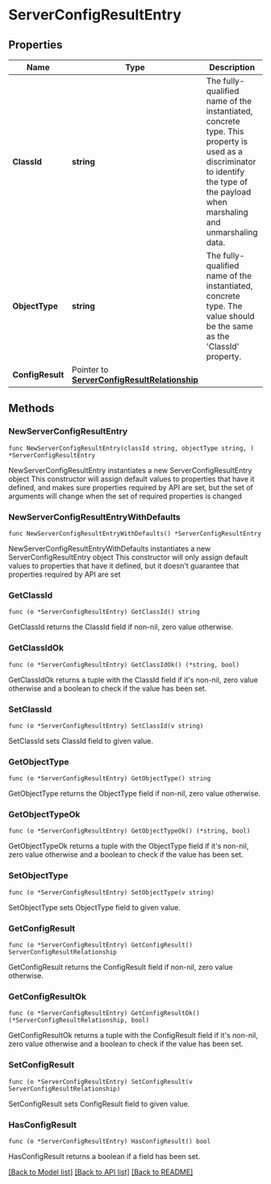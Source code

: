 # ServerConfigResultEntry

## Properties

Name | Type | Description | Notes
------------ | ------------- | ------------- | -------------
**ClassId** | **string** | The fully-qualified name of the instantiated, concrete type. This property is used as a discriminator to identify the type of the payload when marshaling and unmarshaling data. | [default to "server.ConfigResultEntry"]
**ObjectType** | **string** | The fully-qualified name of the instantiated, concrete type. The value should be the same as the &#39;ClassId&#39; property. | [default to "server.ConfigResultEntry"]
**ConfigResult** | Pointer to [**ServerConfigResultRelationship**](server.ConfigResult.Relationship.md) |  | [optional] 

## Methods

### NewServerConfigResultEntry

`func NewServerConfigResultEntry(classId string, objectType string, ) *ServerConfigResultEntry`

NewServerConfigResultEntry instantiates a new ServerConfigResultEntry object
This constructor will assign default values to properties that have it defined,
and makes sure properties required by API are set, but the set of arguments
will change when the set of required properties is changed

### NewServerConfigResultEntryWithDefaults

`func NewServerConfigResultEntryWithDefaults() *ServerConfigResultEntry`

NewServerConfigResultEntryWithDefaults instantiates a new ServerConfigResultEntry object
This constructor will only assign default values to properties that have it defined,
but it doesn't guarantee that properties required by API are set

### GetClassId

`func (o *ServerConfigResultEntry) GetClassId() string`

GetClassId returns the ClassId field if non-nil, zero value otherwise.

### GetClassIdOk

`func (o *ServerConfigResultEntry) GetClassIdOk() (*string, bool)`

GetClassIdOk returns a tuple with the ClassId field if it's non-nil, zero value otherwise
and a boolean to check if the value has been set.

### SetClassId

`func (o *ServerConfigResultEntry) SetClassId(v string)`

SetClassId sets ClassId field to given value.


### GetObjectType

`func (o *ServerConfigResultEntry) GetObjectType() string`

GetObjectType returns the ObjectType field if non-nil, zero value otherwise.

### GetObjectTypeOk

`func (o *ServerConfigResultEntry) GetObjectTypeOk() (*string, bool)`

GetObjectTypeOk returns a tuple with the ObjectType field if it's non-nil, zero value otherwise
and a boolean to check if the value has been set.

### SetObjectType

`func (o *ServerConfigResultEntry) SetObjectType(v string)`

SetObjectType sets ObjectType field to given value.


### GetConfigResult

`func (o *ServerConfigResultEntry) GetConfigResult() ServerConfigResultRelationship`

GetConfigResult returns the ConfigResult field if non-nil, zero value otherwise.

### GetConfigResultOk

`func (o *ServerConfigResultEntry) GetConfigResultOk() (*ServerConfigResultRelationship, bool)`

GetConfigResultOk returns a tuple with the ConfigResult field if it's non-nil, zero value otherwise
and a boolean to check if the value has been set.

### SetConfigResult

`func (o *ServerConfigResultEntry) SetConfigResult(v ServerConfigResultRelationship)`

SetConfigResult sets ConfigResult field to given value.

### HasConfigResult

`func (o *ServerConfigResultEntry) HasConfigResult() bool`

HasConfigResult returns a boolean if a field has been set.


[[Back to Model list]](../README.md#documentation-for-models) [[Back to API list]](../README.md#documentation-for-api-endpoints) [[Back to README]](../README.md)


